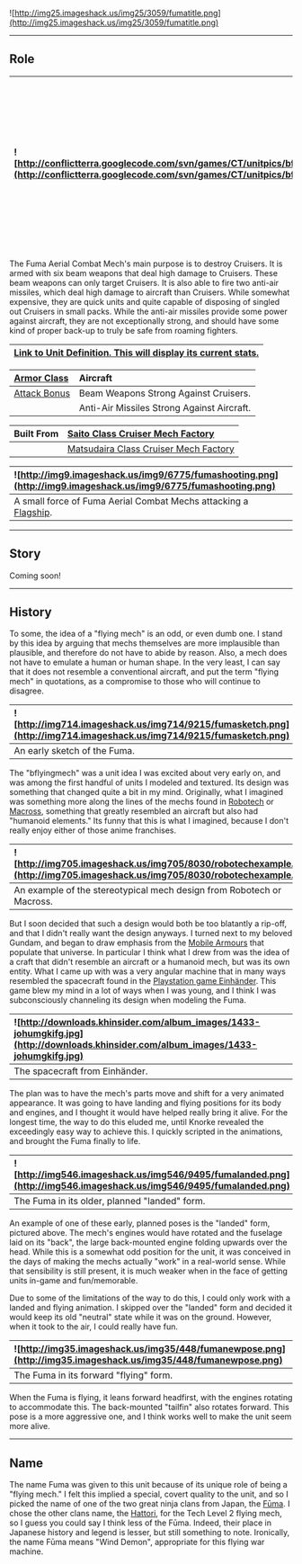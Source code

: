 ![http://img25.imageshack.us/img25/3059/fumatitle.png](http://img25.imageshack.us/img25/3059/fumatitle.png)


---


## Role ##

|![http://conflictterra.googlecode.com/svn/games/CT/unitpics/bflyingmech.png](http://conflictterra.googlecode.com/svn/games/CT/unitpics/bflyingmech.png)|Airborne "mech" designed to destroy cruisers.  Fires beam weapons and two AA missiles.  Cannot attack ground.|
|:------------------------------------------------------------------------------------------------------------------------------------------------------|:------------------------------------------------------------------------------------------------------------|

The Fuma Aerial Combat Mech's main purpose is to destroy Cruisers.  It is armed with six beam weapons that deal high damage to Cruisers.  These beam weapons can only target Cruisers.  It is also able to fire two anti-air missiles, which deal high damage to aircraft than Cruisers.  While somewhat expensive, they are quick units and quite capable of disposing of singled out Cruisers in small packs.  While the anti-air missiles provide some power against aircraft, they are not exceptionally strong, and should have some kind of proper back-up to truly be safe from roaming fighters.

|[Link to Unit Definition.  This will display its current stats.](http://code.google.com/p/conflictterra/source/browse/games/CT/units/bflyingmech.lua)|
|:----------------------------------------------------------------------------------------------------------------------------------------------------|

|[Armor Class](http://code.google.com/p/conflictterra/wiki/ArmorSystem)|Aircraft|
|:---------------------------------------------------------------------|:-------|
|[Attack Bonus](http://code.google.com/p/conflictterra/wiki/ArmorSystem)|Beam Weapons Strong Against Cruisers.|
|  |Anti-Air Missiles Strong Against Aircraft.|

|Built From|[Saito Class Cruiser Mech Factory](http://code.google.com/p/conflictterra/wiki/NKGSaitoClassCruiser)|
|:---------|:---------------------------------------------------------------------------------------------------|
|  |[Matsudaira Class Cruiser Mech Factory](http://code.google.com/p/conflictterra/wiki/NKGMatsudairaClassCruiser)|

|![http://img9.imageshack.us/img9/6775/fumashooting.png](http://img9.imageshack.us/img9/6775/fumashooting.png)|
|:------------------------------------------------------------------------------------------------------------|
|A small force of Fuma Aerial Combat Mechs attacking a [Flagship](http://code.google.com/p/conflictterra/wiki/NKGOdaClassCruiser).|


---


## Story ##
Coming soon!


---


## History ##
To some, the idea of a "flying mech" is an odd, or even dumb one.  I stand by this idea by arguing that mechs themselves are more implausible than plausible, and therefore do not have to abide by reason.  Also, a mech does not have to emulate a human or human shape.  In the very least, I can say that it does not resemble a conventional aircraft, and put the term "flying mech" in quotations, as a compromise to those who will continue to disagree.

|![http://img714.imageshack.us/img714/9215/fumasketch.png](http://img714.imageshack.us/img714/9215/fumasketch.png)|
|:----------------------------------------------------------------------------------------------------------------|
|An early sketch of the Fuma.|

The "bflyingmech" was a unit idea I was excited about very early on, and was among the first handful of units I modeled and textured.  Its design was something that changed quite a bit in my mind.  Originally, what I imagined was something more along the lines of the mechs found in [Robotech](http://en.wikipedia.org/wiki/Robotech) or [Macross](http://en.wikipedia.org/wiki/Macross), something that greatly resembled an aircraft but also had "humanoid elements."  Its funny that this is what I imagined, because I don't really enjoy either of those anime franchises.

|![http://img705.imageshack.us/img705/8030/robotechexample.png](http://img705.imageshack.us/img705/8030/robotechexample.png)|
|:--------------------------------------------------------------------------------------------------------------------------|
|An example of the stereotypical mech design from Robotech or Macross.|

But I soon decided that such a design would both be too blatantly a rip-off, and that I didn't really want the design anyways.  I turned next to my beloved Gundam, and began to draw emphasis from the [Mobile Armours](http://en.wikipedia.org/wiki/Mobile_armour#Mobile_armour) that populate that universe.  In particular I think what I drew from was the idea of a craft that didn't resemble an aircraft or a humanoid mech, but was its own entity.  What I came up with was a very angular machine that in many ways resembled the spacecraft found in the [Playstation game Einhänder](http://en.wikipedia.org/wiki/Einhänder).  This game blew my mind in a lot of ways when I was young, and I think I was subconsciously channeling its design when modeling the Fuma.

|![http://downloads.khinsider.com/album_images/1433-johumgkifg.jpg](http://downloads.khinsider.com/album_images/1433-johumgkifg.jpg)|
|:----------------------------------------------------------------------------------------------------------------------------------|
|The spacecraft from Einhänder.|

The plan was to have the mech's parts move and shift for a very animated appearance.  It was going to have landing and flying positions for its body and engines, and I thought it would have helped really bring it alive.  For the longest time, the way to do this eluded me, until Knorke revealed the exceedingly easy way to achieve this.  I quickly scripted in the animations, and brought the Fuma finally to life.

|![http://img546.imageshack.us/img546/9495/fumalanded.png](http://img546.imageshack.us/img546/9495/fumalanded.png)|
|:----------------------------------------------------------------------------------------------------------------|
|The Fuma in its older, planned "landed" form.|

An example of one of these early, planned poses is the "landed" form, pictured above.  The mech's engines would have rotated and the fuselage laid on its "back", the large back-mounted engine folding upwards over the head.  While this is a somewhat odd position for the unit, it was conceived in the days of making the mechs actually "work" in a real-world sense.  While that sensibility is still present, it is much weaker when in the face of getting units in-game and fun/memorable.

Due to some of the limitations of the way to do this, I could only work with a landed and flying animation.  I skipped over the "landed" form and decided it would keep its old "neutral" state while it was on the ground.  However, when it took to the air, I could really have fun.

|![http://img35.imageshack.us/img35/448/fumanewpose.png](http://img35.imageshack.us/img35/448/fumanewpose.png)|
|:------------------------------------------------------------------------------------------------------------|
|The Fuma in its forward "flying" form.|

When the Fuma is flying, it leans forward headfirst, with the engines rotating to accommodate this.  The back-mounted "tailfin" also rotates forward.  This pose is a more aggressive one, and I think works well to make the unit seem more alive.


---


## Name ##
The name Fuma was given to this unit because of its unique role of being a "flying mech."  I felt this implied a special, covert quality to the unit, and so I picked the name of one of the two great ninja clans from Japan, the [Fūma](http://en.wikipedia.org/wiki/Fūma_Kotarō).  I chose the other clans name, the [Hattori](http://en.wikipedia.org/wiki/Hattori_Hanzō), for the Tech Level 2 flying mech, so I guess you could say I think less of the Fūma.  Indeed, their place in Japanese history and legend is lesser, but still something to note.  Ironically, the name Fūma means "Wind Demon", appropriate for this flying war machine.